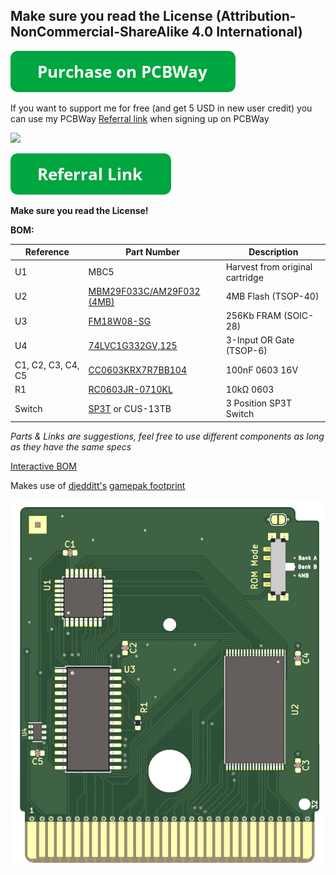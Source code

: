 ## Make sure you read the License (Attribution-NonCommercial-ShareAlike 4.0 International)

[![Purchase on PCBWay](/assets/purchase-on-pcbway.png)](https://www.pcbway.com/project/shareproject/MBC5_Flashcart_2x2MB_or_4MB_FRAM_V3_244baab0.html)

If you want to support me for free (and get 5 USD in new user credit) you can use my PCBWay [Referral link](https://www.pcbway.com/setinvite.aspx?inviteid=388393) when signing up on PCBWay

![](https://i.imgur.com/Iy5TtAD.png)

[![Referral Link](/assets/referral-link.png)](https://www.pcbway.com/setinvite.aspx?inviteid=388393)

**Make sure you read the License!**

**BOM:**

| Reference | Part Number | Description |
|-|-|-|
| U1 | MBC5 | Harvest from original cartridge |
| U2 | [MBM29F033C/AM29F032 (4MB)](https://www.aliexpress.com/item/32711470187.html) | 4MB Flash (TSOP-40) |
| U3 | [FM18W08-SG](https://www.aliexpress.com/item/1005002024061036.html) | 256Kb FRAM (SOIC-28) |
| U4 | [74LVC1G332GV,125](https://www.nexperia.com/products/analog-logic-ics/control-logic/gates/or-gates/74LVC1G332GV.html) | 3-Input OR Gate (TSOP-6) |
| C1, C2, C3, C4, C5 | [CC0603KRX7R7BB104](https://lcsc.com/product-detail/Multilayer-Ceramic-Capacitors-MLCC-SMD-SMT_YAGEO-CC0603KRX7R7BB104_C108079.html) | 100nF 0603 16V |
| R1 | [RC0603JR-0710KL](https://lcsc.com/product-detail/Chip-Resistor-Surface-Mount_YAGEO-RC0603JR-0710KL_C99198.html) | 10kΩ 0603 |
| Switch | [SP3T](https://www.aliexpress.com/item/32759020917.html) or CUS-13TB | 3 Position SP3T Switch |

*Parts & Links are suggestions, feel free to use different components as long as they have the same specs*


[Interactive BOM](https://martinrefseth.com/ibom/MBC5-Flashcart.html)


Makes use of [djedditt's](https://github.com/djedditt/s) [gamepak footprint](https://github.com/djedditt/kicad-gamepaks)


![](/assets/Front.png)
